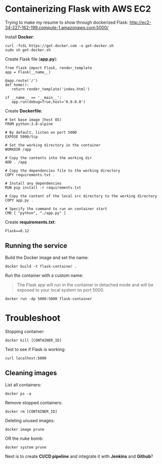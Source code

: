

# Containerizing Flask with AWS EC2

Trying to make my resume to show through dockerized Flask:
http://ec2-34-227-162-199.compute-1.amazonaws.com:5000/

Install **Docker**:
```
curl -fsSL https://get.docker.com -o get-docker.sh
sudo sh get-docker.sh
```

Create Flask file (**app.py**):
```
from flask import Flask, render_template
app = Flask(__name__)

@app.route('/')
def home():
   return render_template('index.html')

if __name__ == '__main__':
   app.run(debug=True,host='0.0.0.0')
```

Create **Dockerfile**:
```
# Set base image (host OS)
FROM python:3.8-alpine

# By default, listen on port 5000
EXPOSE 5000/tcp

# Set the working directory in the container
WORKDIR /app

# Copy the contents into the working dir
ADD . /app

# Copy the dependencies file to the working directory
COPY requirements.txt .

# Install any dependencies
RUN pip install -r requirements.txt

# Copy the content of the local src directory to the working directory
COPY app.py .

# Specify the command to run on container start
CMD [ "python", "./app.py" ]
```

Create **requirements.txt**:
```
Flask==0.12
```

## Running the service

Build the Docker image and set the name:
```
docker build -t flask-container .
```

Run the container with a custom name:

> The Flask app will run in the container in detached mode and will be exposed to your local system on port 5000.

```
docker run -dp 5000:5000 flask-container
```

# Troubleshoot
Stopping container:
```
docker kill [CONTAINER_ID]
```
Test to see if Flask is working:
```
curl localhost:5000
```

## Cleaning images
List all containers:
```
docker ps -a
```
Remove stopped containers:
```
docker rm [CONTAINER_ID]
```
Deleting unused images:
```
docker image prune
```
OR the nuke bomb:
```
docker system prune
```

Next is to create **CI/CD pipeline** and integrate it with **Jenkins** and **Github**?
